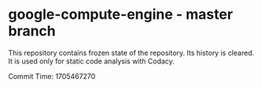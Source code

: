 # google-compute-engine - master branch

This repository contains frozen state of the repository.
Its history is cleared. It is used only for static code
analysis with Codacy.

Commit Time: 1705467270